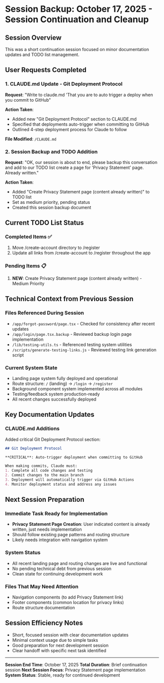 # Session Backup: October 17, 2025 - Session Continuation and Cleanup

## Session Overview
This was a short continuation session focused on minor documentation updates and TODO list management.

## User Requests Completed

### 1. CLAUDE.md Update - Git Deployment Protocol
**Request**: "Write to claude.md 'That you are to auto trigger a deploy when you commit to GitHub"

**Action Taken**:
- Added new "Git Deployment Protocol" section to CLAUDE.md
- Specified that deployments auto-trigger when committing to GitHub
- Outlined 4-step deployment process for Claude to follow

**File Modified**: `/CLAUDE.md`

### 2. Session Backup and TODO Addition
**Request**: "OK, our session is about to end, please backup this conversation and add to our TODO list create a page for 'Privacy Statement' page. Already written."

**Action Taken**:
- Added "Create Privacy Statement page (content already written)" to TODO list
- Set as medium priority, pending status
- Created this session backup document

## Current TODO List Status

### Completed Items ✅
1. Move /create-account directory to /register
2. Update all links from /create-account to /register throughout the app

### Pending Items 📋
1. **NEW**: Create Privacy Statement page (content already written) - Medium Priority

## Technical Context from Previous Session

### Files Referenced During Session
- `/app/forgot-password/page.tsx` - Checked for consistency after recent updates
- `/app/login/page.tsx.backup` - Reviewed backup login page implementation
- `/lib/testing-utils.ts` - Referenced testing system utilities
- `/scripts/generate-testing-links.js` - Reviewed testing link generation script

### Current System State
- Landing page system fully deployed and operational
- Route structure: `/` (landing) → `/login` → `/register`
- Background component system implemented across all modules
- Testing/feedback system production-ready
- All recent changes successfully deployed

## Key Documentation Updates

### CLAUDE.md Additions
Added critical Git Deployment Protocol section:
```markdown
## Git Deployment Protocol

**CRITICAL**: Auto-trigger deployment when committing to GitHub

When making commits, Claude must:
1. Complete all code changes and testing
2. Commit changes to the main branch
3. Deployment will automatically trigger via GitHub Actions
4. Monitor deployment status and address any issues
```

## Next Session Preparation

### Immediate Task Ready for Implementation
- **Privacy Statement Page Creation**: User indicated content is already written, just needs implementation
- Should follow existing page patterns and routing structure
- Likely needs integration with navigation system

### System Status
- All recent landing page and routing changes are live and functional
- No pending technical debt from previous session
- Clean state for continuing development work

### Files That May Need Attention
- Navigation components (to add Privacy Statement link)
- Footer components (common location for privacy links)
- Route structure documentation

## Session Efficiency Notes
- Short, focused session with clear documentation updates
- Minimal context usage due to simple tasks
- Good preparation for next development session
- Clear handoff with specific next task identified

---

**Session End Time**: October 17, 2025
**Total Duration**: Brief continuation session
**Next Session Focus**: Privacy Statement page implementation
**System Status**: Stable, ready for continued development